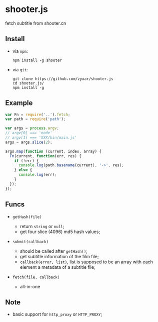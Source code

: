shooter.js
==========

fetch subtitle from shooter.cn

## Install

- via `npm`:

  ```
  npm install -g shooter
  ```
  
- via `git`:

  ```
  git clone https://github.com/zyxar/shooter.js
  cd shooter.js/
  npm install -g
  ```


## Example 

```js
var Fn = require('..').fetch;
var path = require('path');

var args = process.argv;
// argv[0] === 'node'
// argv[1] === 'XXX/bin/main.js'
args = args.slice(2);

args.map(function (current, index, array) {
  Fn(current, function(err, res) {
    if (!err) {
      console.log(path.basename(current), '->', res);
    } else {
      console.log(err);
    }
  });
});
```

## Funcs

- `getHash(file)`

  - return `string` or `null`;
  - get four slice (4096) md5 hash values;

- `submit(callback)`

  - should be called after `getHash()`;
  - get subtitle information of the film file;
  - `callback(error, list)`, list is supposed to be an array with each element a metadata of a subtitle file;

- `fetch(file, callback)`

  - all-in-one


## Note

- basic support for `http_proxy` or `HTTP_PROXY`;
